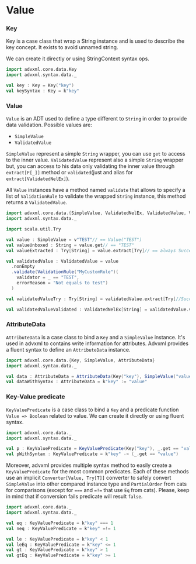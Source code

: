 # Value

### Key
Key is a case class that wrap a String instance and is used to describe the key concept. 
It exists to avoid unnamed string.

We can create it directly or using StringContext syntax ops.
```scala
import advxml.core.data.Key
import advxml.syntax.data._

val key : Key = Key("key")
val keySyntax : Key = k"key"
```

### Value
`Value` is an ADT used to define a type different to `String` in order to provide data validation.
Possible values are:
- `SimpleValue`
- `ValidatedValue`

`SimpleValue` represent a simple `String` wrapper, you can use `get` to access to the inner value. 
`ValidatedValue` represent also a simple `String` wrapper but, you can access to his data only validating the 
inner value through `extract[F[_]]` method or `validated`(just and alias for `extract[ValidatedNelEx]`).

All `Value` instances have a method named `validate` that allows to specify a list of `ValidationRule` to validate the wrapped `String` instance, 
this method returns a `ValidatedValue`.

```scala
import advxml.core.data.{SimpleValue, ValidatedNelEx, ValidatedValue, ValidationRule}
import advxml.syntax.data._

import scala.util.Try

val value : SimpleValue = v"TEST"// == Value("TEST")
val valueUnboxed : String = value.get// == "TEST"
val valueExtracted : Try[String] = value.extract[Try]// == always Success("TEST") = Applicative[Try].pure(get)

val validatedValue : ValidatedValue = value
  .nonEmpty
  .validate(ValidationRule("MyCustomRule")(
    validator = _ == "TEST",
    errorReason = "Not equals to test")
  )

val validatedValueTry : Try[String] = validatedValue.extract[Try]//Success("TEST")

val validatedValueValidated : ValidatedNelEx[String] = validatedValue.validated//Valid("TEST")
```

### AttributeData
`AttributeData` is a case class to bind a `Key` and a `SimpleValue` instance. It's used in advxml to contains write information
for attributes.
Advxml provides a fluent syntax to define an `AttributeData` instance.

```scala
import advxml.core.data.{Key, SimpleValue, AttributeData}
import advxml.syntax.data._

val data : AttributeData = AttributeData(Key("key"), SimpleValue("value"))
val dataWithSyntax : AttributeData = k"key" := "value"
```

### Key-Value predicate
`KeyValuePredicate` is a case class to bind a `Key` and a predicate function `Value => Boolean` related to value.
We can create it directly or using fluent syntax.

```scala
import advxml.core.data._
import advxml.syntax.data._

val p : KeyValuePredicate = KeyValuePredicate(Key("key"), _.get == "value")
val pWithSyntax : KeyValuePredicate = k"key" -> (_.get == "value")
```

Moreover, advxml provides multiple syntax method to easily create a `KeyValuePredicate` for the most common predicates.
Each of these methods use an implicit `Converter[Value, Try[T]]` converter to safely convert `SimpleValue` into other compared instance type
and `PartialOrder` from cats for comparisons (except for `===` and `=!=` that use `Eq` from cats).
Please, keep in mind that if conversion fails predicate will result `false`.

```scala
import advxml.core.data._
import advxml.syntax.data._

val eq : KeyValuePredicate = k"key" === 1
val neq : KeyValuePredicate = k"key" =!= 1

val le : KeyValuePredicate = k"key" < 1
val leEq : KeyValuePredicate = k"key" <= 1
val gt : KeyValuePredicate = k"key" > 1
val gtEq : KeyValuePredicate = k"key" >= 1
```
